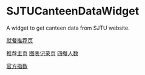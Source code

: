 # SJTUCanteenDataWidget
A widget to get canteen data from SJTU website.

[就餐推荐页](https://logcreative.github.io/SJTUCanteenDataWidget/widget/Combined.html)

[推荐主页](https://logcreative.github.io/SJTUCanteenDataWidget/index.html) [图表记录页](https://logcreative.github.io/SJTUCanteenDataWidget/widget/History.html) [四餐人数](https://logcreative.github.io/SJTUCanteenDataWidget/widget/FourNumber.html)

[官方指数](https://canteen.sjtu.edu.cn/)
